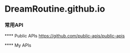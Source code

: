 # DreamRoutine.github.io

### 常用API
**** Public APIs
https://github.com/public-apis/public-apis

**** My APIs
